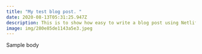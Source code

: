 ```yaml
---
title: "My test blog post. "
date: 2020-08-13T05:31:25.947Z
description: This is to show how easy to write a blog post using NetlifyCMS.
image: img/280e85de1143a5e3.jpeg
---
```

Sample body